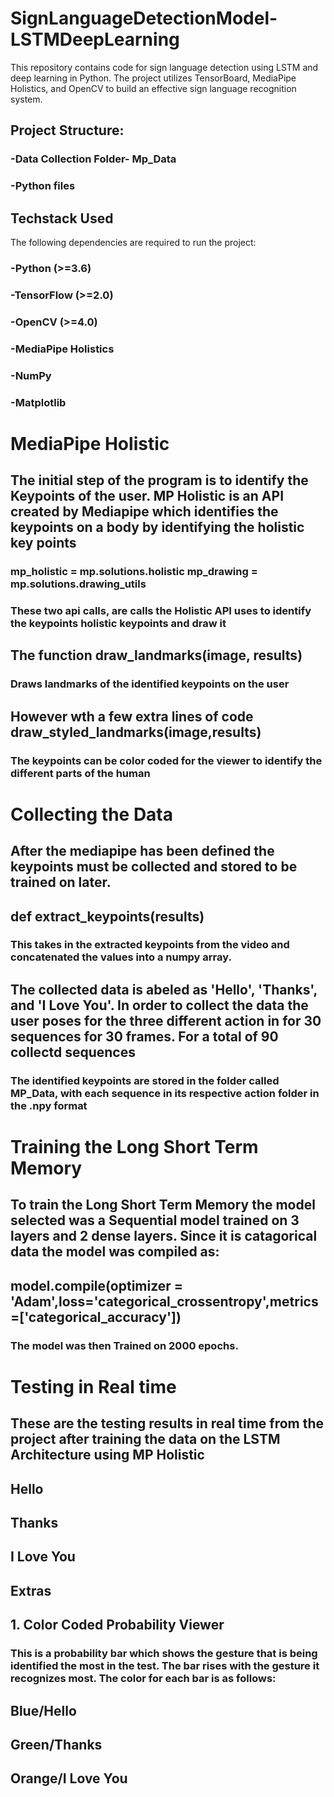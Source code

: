 # SignLanguageDetectionModel-LSTMDeepLearning
This repository contains code for sign language detection using LSTM and deep learning in Python. The project utilizes TensorBoard, MediaPipe Holistics, and OpenCV to build an effective sign language recognition system.
## Project Structure:
### -Data Collection Folder- Mp_Data
### -Python files
## Techstack Used
The following dependencies are required to run the project:
### -Python (>=3.6)
### -TensorFlow (>=2.0)
### -OpenCV (>=4.0)
### -MediaPipe Holistics
### -NumPy
### -Matplotlib

# MediaPipe Holistic
## The initial step of the program is to identify the Keypoints of the user. MP Holistic is an API created by Mediapipe which identifies the keypoints on a body by identifying the holistic key points

### mp_holistic = mp.solutions.holistic mp_drawing = mp.solutions.drawing_utils
### These two api calls, are calls the Holistic API uses to identify the keypoints holistic keypoints and draw it

## The function draw_landmarks(image, results)
### Draws landmarks of the identified keypoints on the user

## However wth a few extra lines of code draw_styled_landmarks(image,results)
### The keypoints can be color coded for the viewer to identify the different parts of the human

# Collecting the Data

## After the mediapipe has been defined the keypoints must be collected and stored to be trained on later.

## def extract_keypoints(results)
### This takes in the extracted keypoints from the video and concatenated the values into a numpy array.

## The collected data is abeled as 'Hello', 'Thanks', and 'I Love You'. In order to collect the data the user poses for the three different action in for 30 sequences for 30 frames. For a total of 90 collectd sequences
### The identified keypoints are stored in the folder called MP_Data, with each sequence in its respective action folder in the .npy format

# Training the Long Short Term Memory

## To train the Long Short Term Memory the model selected was a Sequential model trained on 3 layers and 2 dense layers. Since it is catagorical data the model was compiled as:

## model.compile(optimizer = 'Adam',loss='categorical_crossentropy',metrics=['categorical_accuracy'])
### The model was then Trained on 2000 epochs.

# Testing in Real time

## These are the testing results in real time from the project after training the data on the LSTM Architecture using MP Holistic

## Hello
## Thanks
## I Love You


## Extras
## 1. Color Coded Probability Viewer
### This is a probability bar which shows the gesture that is being identified the most in the test. The bar rises with the gesture it recognizes most. The color for each bar is as follows:

## Blue/Hello
## Green/Thanks
## Orange/I Love You
